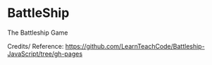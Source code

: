 # BattleShip
The Battleship Game



Credits/ Reference: 
https://github.com/LearnTeachCode/Battleship-JavaScript/tree/gh-pages